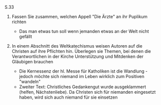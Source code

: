 S.33

1. Fassen Sie zusammen, welchen Appell "Die Ärzte" an ihr Puplikum richten
	+ Das man etwas tun soll wenn jemanden etwas an der Welt nicht gefällt

2. In einem Abschnitt des Weltkatechismus weisen Autoren auf die Christen auf ihre Pflichten hin. Überlegen sie Themen, bei denen die Verantwortlichen in der Kirche Unterstützung und Mitdenken der Gläubigen brauchen
	* Die Kernessenz der hl. Messe für Katholiken ist die Wandlung -jedoch möchte sich niemand im Leben wirklich zum Positiven "wandeln"
	* Zweiter Text: Christliches Gedankengut wurde ausgeklammert (helfen, Nächstenliebe). Da Christen sich für niemanden eingesetzt haben, wird sich auch niemand für sie einsetzen